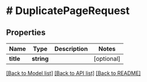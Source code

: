 # # DuplicatePageRequest

## Properties

Name | Type | Description | Notes
------------ | ------------- | ------------- | -------------
**title** | **string** |  | [optional]

[[Back to Model list]](../../README.md#models) [[Back to API list]](../../README.md#endpoints) [[Back to README]](../../README.md)
